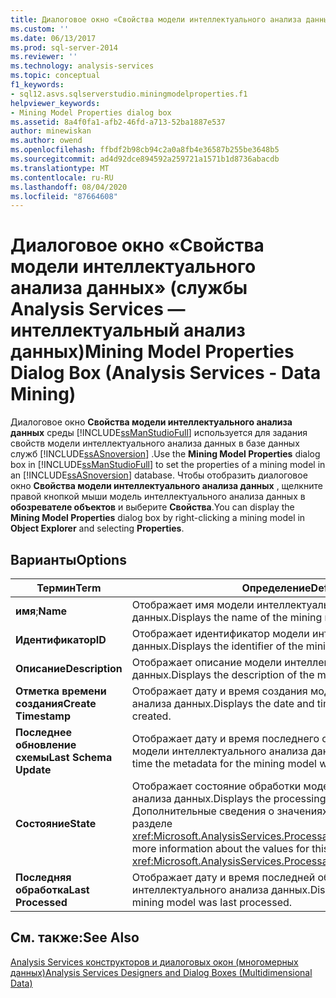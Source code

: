 ```yaml
---
title: Диалоговое окно «Свойства модели интеллектуального анализа данных» (Analysis Services-Data Mining) | Документация Майкрософт
ms.custom: ''
ms.date: 06/13/2017
ms.prod: sql-server-2014
ms.reviewer: ''
ms.technology: analysis-services
ms.topic: conceptual
f1_keywords:
- sql12.asvs.sqlserverstudio.miningmodelproperties.f1
helpviewer_keywords:
- Mining Model Properties dialog box
ms.assetid: 8a4f0fa1-afb2-46fd-a713-52ba1887e537
author: minewiskan
ms.author: owend
ms.openlocfilehash: ffbdf2b98cb94c2a0a8fb4e36587b255be3648b5
ms.sourcegitcommit: ad4d92dce894592a259721a1571b1d8736abacdb
ms.translationtype: MT
ms.contentlocale: ru-RU
ms.lasthandoff: 08/04/2020
ms.locfileid: "87664608"
---
```

# <a name="mining-model-properties-dialog-box-analysis-services---data-mining"></a><span data-ttu-id="cfd48-102">Диалоговое окно «Свойства модели интеллектуального анализа данных» (службы Analysis Services — интеллектуальный анализ данных)</span><span class="sxs-lookup"><span data-stu-id="cfd48-102">Mining Model Properties Dialog Box (Analysis Services - Data Mining)</span></span>
  <span data-ttu-id="cfd48-103">Диалоговое окно **Свойства модели интеллектуального анализа данных** среды [!INCLUDE[ssManStudioFull](../includes/ssmanstudiofull-md.md)] используется для задания свойств модели интеллектуального анализа данных в базе данных служб [!INCLUDE[ssASnoversion](../includes/ssasnoversion-md.md)] .</span><span class="sxs-lookup"><span data-stu-id="cfd48-103">Use the **Mining Model Properties** dialog box in [!INCLUDE[ssManStudioFull](../includes/ssmanstudiofull-md.md)] to set the properties of a mining model in an [!INCLUDE[ssASnoversion](../includes/ssasnoversion-md.md)] database.</span></span> <span data-ttu-id="cfd48-104">Чтобы отобразить диалоговое окно **Свойства модели интеллектуального анализа данных** , щелкните правой кнопкой мыши модель интеллектуального анализа данных в **обозревателе объектов** и выберите **Свойства**.</span><span class="sxs-lookup"><span data-stu-id="cfd48-104">You can display the **Mining Model Properties** dialog box by right-clicking a mining model in **Object Explorer** and selecting **Properties**.</span></span>  
  
## <a name="options"></a><span data-ttu-id="cfd48-105">Варианты</span><span class="sxs-lookup"><span data-stu-id="cfd48-105">Options</span></span>  
  
|<span data-ttu-id="cfd48-106">Термин</span><span class="sxs-lookup"><span data-stu-id="cfd48-106">Term</span></span>|<span data-ttu-id="cfd48-107">Определение</span><span class="sxs-lookup"><span data-stu-id="cfd48-107">Definition</span></span>|  
|----------|----------------|  
|<span data-ttu-id="cfd48-108">**имя**;</span><span class="sxs-lookup"><span data-stu-id="cfd48-108">**Name**</span></span>|<span data-ttu-id="cfd48-109">Отображает имя модели интеллектуального анализа данных.</span><span class="sxs-lookup"><span data-stu-id="cfd48-109">Displays the name of the mining model.</span></span>|  
|<span data-ttu-id="cfd48-110">**Идентификатор**</span><span class="sxs-lookup"><span data-stu-id="cfd48-110">**ID**</span></span>|<span data-ttu-id="cfd48-111">Отображает идентификатор модели интеллектуального анализа данных.</span><span class="sxs-lookup"><span data-stu-id="cfd48-111">Displays the identifier of the mining model.</span></span>|  
|<span data-ttu-id="cfd48-112">**Описание**</span><span class="sxs-lookup"><span data-stu-id="cfd48-112">**Description**</span></span>|<span data-ttu-id="cfd48-113">Отображает описание модели интеллектуального анализа данных.</span><span class="sxs-lookup"><span data-stu-id="cfd48-113">Displays the description of the mining model.</span></span>|  
|<span data-ttu-id="cfd48-114">**Отметка времени создания**</span><span class="sxs-lookup"><span data-stu-id="cfd48-114">**Create Timestamp**</span></span>|<span data-ttu-id="cfd48-115">Отображает дату и время создания модели интеллектуального анализа данных.</span><span class="sxs-lookup"><span data-stu-id="cfd48-115">Displays the date and time the mining model was created.</span></span>|  
|<span data-ttu-id="cfd48-116">**Последнее обновление схемы**</span><span class="sxs-lookup"><span data-stu-id="cfd48-116">**Last Schema Update**</span></span>|<span data-ttu-id="cfd48-117">Отображает дату и время последнего обновления метаданных модели интеллектуального анализа данных.</span><span class="sxs-lookup"><span data-stu-id="cfd48-117">Displays the date and time the metadata for the mining model was last updated.</span></span>|  
|<span data-ttu-id="cfd48-118">**Состояние**</span><span class="sxs-lookup"><span data-stu-id="cfd48-118">**State**</span></span>|<span data-ttu-id="cfd48-119">Отображает состояние обработки модели интеллектуального анализа данных.</span><span class="sxs-lookup"><span data-stu-id="cfd48-119">Displays the processing state of the mining model.</span></span> <span data-ttu-id="cfd48-120">Дополнительные сведения о значениях этого свойства см. в разделе <xref:Microsoft.AnalysisServices.ProcessableMajorObject.State%2A>.</span><span class="sxs-lookup"><span data-stu-id="cfd48-120">For more information about the values for this property, see <xref:Microsoft.AnalysisServices.ProcessableMajorObject.State%2A>.</span></span>|  
|<span data-ttu-id="cfd48-121">**Последняя обработка**</span><span class="sxs-lookup"><span data-stu-id="cfd48-121">**Last Processed**</span></span>|<span data-ttu-id="cfd48-122">Отображает дату и время последней обработки модели интеллектуального анализа данных.</span><span class="sxs-lookup"><span data-stu-id="cfd48-122">Displays the date and time the mining model was last processed.</span></span>|  
  
## <a name="see-also"></a><span data-ttu-id="cfd48-123">См. также:</span><span class="sxs-lookup"><span data-stu-id="cfd48-123">See Also</span></span>  
 [<span data-ttu-id="cfd48-124">Analysis Services конструкторов и диалоговых окон &#40;многомерных данных&#41;</span><span class="sxs-lookup"><span data-stu-id="cfd48-124">Analysis Services Designers and Dialog Boxes &#40;Multidimensional Data&#41;</span></span>](analysis-services-designers-and-dialog-boxes-multidimensional-data.md)  
  
  
